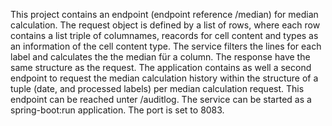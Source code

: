 This project contains an endpoint (endpoint reference /median) for median calculation.
The request object is defined by a list of rows, where each row contains a list triple of columnames, reacords for cell content and types as an information of the cell content type.
The service filters the lines for each label and calculates the the median für a column. 
The response have the same structure as the request.
The application contains as well a second endpoint to request the median calculation history within the structure of a tuple (date, and processed labels) per median calculation request. 
This endpoint can be reached unter /auditlog. The service can be started as a spring-boot:run application.
The port is set to 8083.
